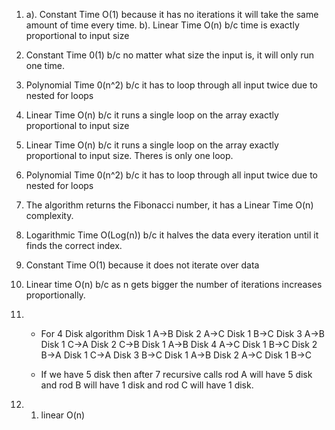 1. a). Constant Time O(1) because it has no iterations it will take the
       same amount of time every time.
   b). Linear Time O(n) b/c time is exactly proportional to input size

2. Constant Time 0(1) b/c no matter what size the input is, it will 
   only run one time.

3. Polynomial Time 0(n^2) b/c it has to loop through all input twice due
   to nested for loops

4. Linear Time O(n) b/c it runs a single loop on the array exactly          proportional to input size

5. Linear Time O(n) b/c it runs a single loop on the array exactly          proportional to input size. Theres is only one loop.

6. Polynomial Time 0(n^2) b/c it has to loop through all input twice due
   to nested for loops

7. The algorithm returns the Fibonacci number, it has a Linear Time O(n)    complexity.

8. Logarithmic Time O(Log(n)) b/c it halves the data every iteration        until it finds the correct index.

9. Constant Time O(1) because it does not iterate over data

10. Linear time O(n) b/c as n gets bigger the number of iterations           increases proportionally.

11.  - For 4 Disk algorithm 
    Disk 1 A->B
    Disk 2 A->C
    Disk 1 B->C
    Disk 3 A->B
    Disk 1 C->A
    Disk 2 C->B
    Disk 1 A->B
    Disk 4 A->C
    Disk 1 B->C
    Disk 2 B->A
    Disk 1 C->A
    Disk 3 B->C
    Disk 1 A->B
    Disk 2 A->C
    Disk 1 B->C

     - If we have 5 disk then after 7 recursive calls rod A will have 5 disk and rod B will have 1 disk and rod C will have 1 disk.

    

14.  1) linear O(n) 
